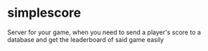 # simplescore
Server for your game, when you need to send a player's score to a database and get the leaderboard of said game easily
